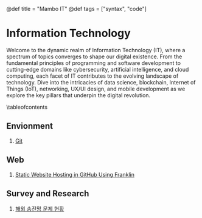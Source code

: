 @def title = "Mambo IT"
@def tags = ["syntax", "code"]

# Information Technology

Welcome to the dynamic realm of Information Technology (IT), where a spectrum of topics converges to shape our digital existence. 
From the fundamental principles of programming and software development to cutting-edge domains like cybersecurity, artificial intelligence, and cloud computing, each facet of IT contributes to the evolving landscape of technology. 
Dive into the intricacies of data science, blockchain, Internet of Things (IoT), networking, UX/UI design, and mobile development as we explore the key pillars that underpin the digital revolution.

\tableofcontents <!-- you can use \toc as well -->

## Envionment

1.  [Git](/it/git)

## Web
1. [Static Website Hosting in GitHub Using Franklin](/it/franklin_website)

## Survey and Research
1. [해외 송전망 문제 현황](/power/global_transmission_issue)
